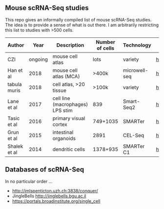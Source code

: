 ## Mouse scRNA-Seq studies

This repo gives an informally compiled list of mouse 
scRNA-Seq studies. The idea is to provide a sense of
what is out there. I am arbitrarily restricting 
this list to studies with >500 cells.

| Author | Year | Description | Number of cells | Technology | Link |
| --- | --- | --- | --- | --- | --- |
| CZI | ongoing | mouse cell atlas | lots | variety | https://www.czbiohub.org/projects/cell-atlas/ |
| Han et al | 2018 | mouse cell atlas (MCA) | >400k | microwell-seq | https://www.ncbi.nlm.nih.gov/pubmed/29474909 |
| tabula muris | 2018 | cell atlas, >20 tissue | >100k | variety | https://www.biorxiv.org/content/early/2018/03/29/237446 |
| Lane et al | 2017 | cell line (macrophages) LPS stim | 839 | Smart-Seq2 | http://www.ncbi.nlm.nih.gov/pubmed/28396000 |
| Tasic et al | 2016 | primary visual cortex | 749+1035 | SMARTer | http://www.ncbi.nlm.nih.gov/pubmed/26727548 |
| Grun et al | 2015 | intestinal organoids | 2891 | CEL-Seq | http://www.ncbi.nlm.nih.gov/pubmed/26287467 |
| Shalek et al | 2014 | dendritic cells | 1378+935 | SMARTer C1 | http://www.ncbi.nlm.nih.gov/pubmed/24919153 |

## Databases of scRNA-Seq

In no particular order ...

 * http://imlspenticton.uzh.ch:3838/conquer/
 * JingleBells http://jinglebells.bgu.ac.il
 * https://portals.broadinstitute.org/single_cell


